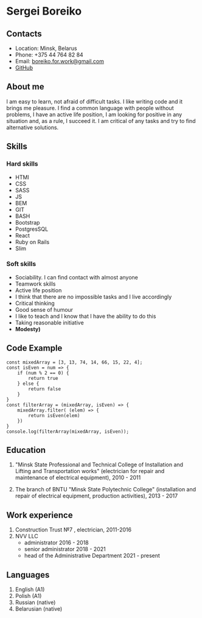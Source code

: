 # Sergei Boreiko
## Contacts
- Location: Minsk, Belarus
- Phone: +375 44 764 82 84
- Email: boreiko.for.work@gmail.com
- [GitHub](https://github.com/jsbrownn)</br>
## About me
I am easy to learn, not afraid of difficult tasks. I like writing code and it brings me pleasure.
I find a common language with people without problems, I have an active life position, I am looking for
positive in any situation and, as a rule, I succeed it. I am critical of any
tasks and try to find alternative solutions.
## Skills
  ### Hard skills
  * HTMl
  * CSS
  * SASS
  * JS
  * BEM
  * GIT
  * BASH
  * Bootstrap
  * PostgresSQL
  * React
  * Ruby on Rails
  * Slim
  ### Soft skills
  * Sociability. I can find contact with almost anyone
  * Teamwork skills
  * Active life position
  * I think that there are no impossible tasks and I live accordingly
  * Critical thinking
  * Good sense of humour
  * I like to teach and I know that I have the ability to do this
  * Taking reasonable initiative
  * __Modesty)__

## Code Example
```
const mixedArray = [3, 13, 74, 14, 66, 15, 22, 4];
const isEven = num => {
    if (num % 2 == 0) {
        return true
    } else {
        return false
    }
}
const filterArray = (mixedArray, isEven) => {
    mixedArray.filter( (elem) => {
        return isEven(elem)
    })
}
console.log(filterArray(mixedArray, isEven));
```
## Education
1. "Minsk State Professional and Technical College of Installation and Lifting and Transportation works" (electrician for repair and maintenance of electrical equipment), 2010 - 2011

2. The branch of BNTU "Minsk State Polytechnic College" (installation and repair of electrical equipment, production activities), 2013 - 2017

## Work experience

1. Construction Trust №7 , electrician, 2011-2016
2. NVV LLC  
    * administrator 2016 - 2018
    * senior administrator 2018 - 2021
   * head of the Administrative Department 2021 - present

## Languages
1. English (A1)
2. Polish (A1)
3. Russian (native)
3. Belarusian (native)

